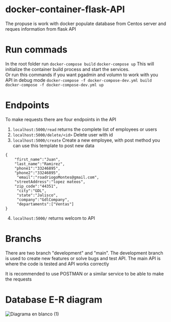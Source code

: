 # docker-container-flask-API
The propuse is work with docker populate database from Centos server and reques information from flask API

# Run commads
In the root folder run
```docker-compose build```
```docker-compose up```
This will initialize the container build process and start the services.  
Or run this commands if you want pgadmin and volumn to work with you API in debug mode
```docker-compose -f docker-compose-dev.yml build```
```docker-compose -f docker-compose-dev.yml up```


# Endpoints
To make requests there are four endpoints in the API

1. ```localhost:5000/read```
returns the complete list of employees or users
2. ```localhost:5000/delete/<id>```
Delete user with id
3. ```localhost:5000/create```
Create a new employee, with post method you can use this template to post new data
```
{
    "first_name":"Juan", 
    "last_name":"Ramirez", 
    "phone1":"33246895", 
    "phone2":"33246895",
     "email":"roadriogoMontes@gmail.com",
    "streetAddress":"lopez mateos", 
    "zip_code":"44351",
     "city":"GDL", 
     "state":"Jalisco", 
     "company":"GdlCompany",
     "departaments":["Ventas"]
}
```

4. ```localhost:5000/```
returns welcom to API

# Branchs
There are two branch "development"  and "main". 
The development branch is used to create new features or solve bugs and test API.
The main API is where the code is tested and API works correctly


It is recommended to use POSTMAN or a similar service to be able to make the requests




# Database E-R diagram
![Diagrama en blanco (1)](https://user-images.githubusercontent.com/7892358/182441975-eb238b48-919e-42e5-bf4f-bb0d6f9ae825.png)
